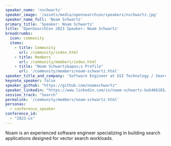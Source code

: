 ```yaml
---
speaker_name: 'nschwartz'
speaker_image: '/assets/media/opensearchcon/speakers/nschwartz.jpg'
speaker_name_full: 'Noam Schwartz'
primary_title: 'Speaker: Noam Schwartz'
title: 'OpenSearchCon 2023 Speaker: Noam Schwartz'
breadcrumbs:
  icon: community
  items:
    - title: Community
      url: /community/index.html
    - title: Members
      url: /community/members/index.html
    - title: "Noam Schwartz&apos;s Profile"
      url: '/community/members/noam-schwartz.html'
speaker_title_and_company: 'Software Engineer at GSI Technology / Searchium.ai'
keynote_speaker: false
speaker_github: "https://github.com/noamschwartz"
speaker_linkedin: "https://www.linkedin.com/in/noam-schwartz-ba5466185/"
session_track: "Search"
permalink: '/community/members/noam-schwartz.html'
personas:
  - conference_speaker
conference_id:
  - "2023-us"
---
```


Noam is an experienced software engineer specializing in building search applications designed for vector search workloads.

